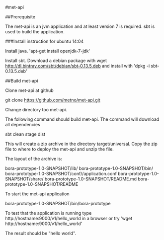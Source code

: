 #met-api

##Prerequisite

The met-api is an jvm application and at least version 7 is required.
sbt is used to build the application. 

###Install instruction for ubuntu 14:04

Install java.  'apt-get install  openjdk-7-jdk'

Install sbt.
Download a debian package with wget http://dl.bintray.com/sbt/debian/sbt-0.13.5.deb and 
install with 'dpkg -i  sbt-0.13.5.deb'


##Build met-api

Clone met-api at github

git clone https://github.com/metno/met-api.git

Change directory too met-api.

The following command should build met-api.
The command will download all dependencies  

sbt clean stage dist

This will create a zip archive in the directory target/universal. 
Copy the zip file to where to deploy the met-api and unzip the file.

The layout of the archive is:

bora-prototype-1.0-SNAPSHOT/lib/
bora-prototype-1.0-SNAPSHOT/bin/
bora-prototype-1.0-SNAPSHOT/conf//application.conf
bora-prototype-1.0-SNAPSHOT/share/
bora-prototype-1.0-SNAPSHOT/README.md
bora-prototype-1.0-SNAPSHOT/README

To start the met-api application

bora-prototype-1.0-SNAPSHOT/bin/bora-prototype

To test that the application is running type
http://hostname:9000/v1/hello_world in a browser or
try 'wget http://hostname:9000/v1/hello_world'

The result should be "hello world".

 
